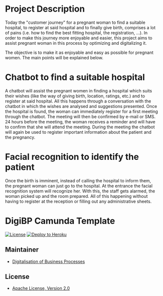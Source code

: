 # Project Description

Today the "customer journey" for a pregnant woman to find a suitable hospital, to register at said hospital and to finally give birth, comprises a lot of pains (i.e. how to find the best fitting hospital, the registration, ...). In order to make this journey more enjoyable and easier, this project aims to assist pregnant woman in this process by optimizing and digitalizing it.

The objective is to make it as enjoyable and easy as possible for pregnant women. The main points will be explained below.

# Chatbot to find a suitable hospital

A chatbot will assist the pregnant women in finding a hospital which suits their wishes (like the way of giving birth, location, ratings, etc.) and to register at said hospital. All this happens through a conversation with the chatbot in which the wishes are analysed and suggestions presented. Once the hospital is found, the woman can immediately register for a first meeting through the chatbot. The meeting will then be confirmed by e-mail or SMS. 24 hours before the meeting, the woman receives a reminder and will have to confirm that she will attend the meeting. During the meeting the chatbot will again be used to register important information about the patient and the pregnancy. 

# Facial recognition to identify the patient

Once the birth is imminent, instead of calling the hospital to inform them, the pregnant woman can just go to the hospital. At the entrance the facial recognition system will recognize her. With this, the staff gets alarmed, the woman picked up and the room prepared. All of this happening without having to register at the reception or filling out any administrative sheets.



# DigiBP Camunda Template

[![License](http://img.shields.io/:license-apache-blue.svg)](http://www.apache.org/licenses/LICENSE-2.0.html)
[![Deploy to Heroku](https://img.shields.io/badge/deploy%20to-Heroku-6762a6.svg?longCache=true)](https://heroku.com/deploy)

## Maintainer
- [Digitalisation of Business Processes](https://github.com/digibp)

## License

- [Apache License, Version 2.0](https://github.com/DigiBP/digibp-archetype-camunda-boot/blob/master/LICENSE)

